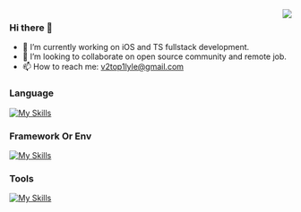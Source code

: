<img align="right" src="https://github-readme-stats.vercel.app/api?username=lyleLH&show_icons=true&icon_color=CE1D2D&text_color=718096&bg_color=ffffff&hide_title=true" />

### Hi there 👋

- 🔭 I’m currently working on iOS and TS fullstack development.
- 👯 I’m looking to collaborate on open source community and remote job.
- 📫 How to reach me: v2top1lyle@gmail.com

###  Language

[![My Skills](https://skillicons.dev/icons?i=swift,python,javascript,ruby,java,dart,ts&theme=light)](https://skillicons.dev)

###  Framework Or Env

[![My Skills](https://skillicons.dev/icons?i=react,flutter,vue,rails,nodejs&theme=light)](https://skillicons.dev)

###  Tools

[![My Skills](https://skillicons.dev/icons?i=neovim,git,github,gitlab,vscode,idea,figma&theme=light)](https://skillicons.dev)
